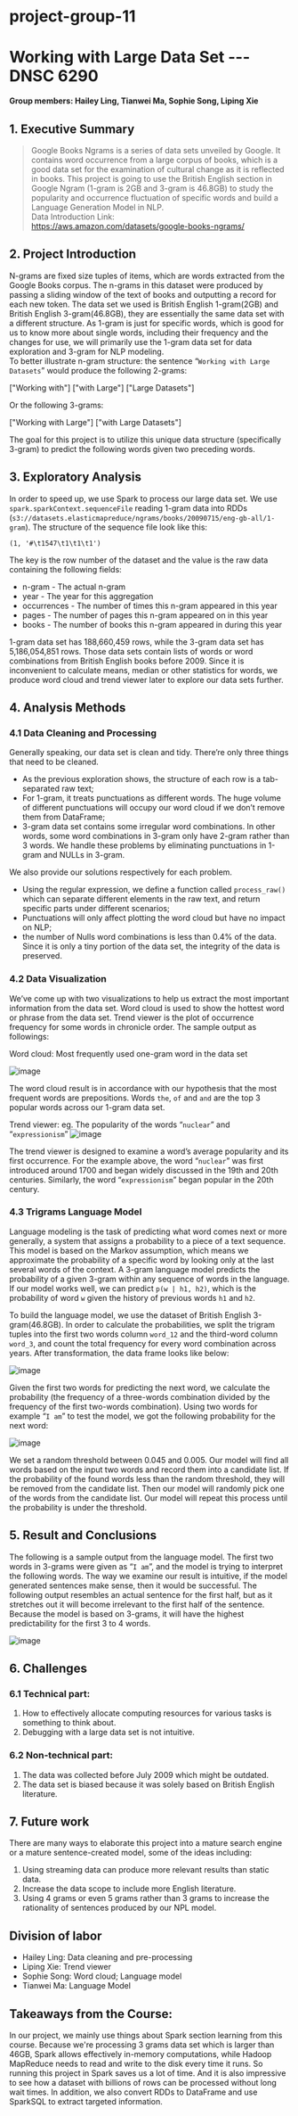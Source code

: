 # project-group-11
# Working with Large Data Set --- DNSC 6290
**Group members: Hailey Ling, Tianwei Ma, Sophie Song, Liping Xie**

## 1. Executive Summary
> Google Books Ngrams is a series of data sets unveiled by Google. It contains word occurrence from a large corpus of books, which is a good data set for the examination of cultural change as it is reflected in books. This project is going to use the British English section in Google Ngram (1-gram is 2GB and 3-gram is 46.8GB) to study the popularity and occurrence fluctuation of specific words and build a Language Generation Model in NLP.  
Data Introduction Link:  
> https://aws.amazon.com/datasets/google-books-ngrams/  

## 2. Project Introduction
N-grams are fixed size tuples of items, which are words extracted from the Google Books corpus. The n-grams in this dataset were produced by passing a sliding window of the text of books and outputting a record for each new token. The data set we used is British English 1-gram(2GB) and British English 3-gram(46.8GB), they are essentially the same data set with a different structure. As 1-gram is just for specific words, which is good for us to know more about single words, including their frequency and the changes for use, we will primarily use the 1-gram data set for data exploration and 3-gram for NLP modeling.  
To better illustrate n-gram structure: the sentence “`Working with Large Datasets`” would produce the following 2-grams: 

["Working with"] 
["with Large"] 
["Large Datasets"] 

Or the following 3-grams: 

["Working with Large"] 
["with Large Datasets"] 

The goal for this project is to utilize this unique data structure (specifically 3-gram) to predict the following words given two preceding words. 


## 3. Exploratory Analysis
In order to speed up, we use Spark to process our large data set. We use `spark.sparkContext.sequenceFile` reading 1-gram data into RDDs (`s3://datasets.elasticmapreduce/ngrams/books/20090715/eng-gb-all/1-gram`). The structure of the sequence file look like this: 

`(1, '#\t1547\t1\t1\t1')`

The key is the row number of the dataset and the value is the raw data containing the following fields:

* n-gram - The actual n-gram
* year - The year for this aggregation
* occurrences - The number of times this n-gram appeared in this year
* pages - The number of pages this n-gram appeared on in this year
* books - The number of books this n-gram appeared in during this year

1-gram data set has 188,660,459 rows, while the 3-gram data set has 5,186,054,851 rows. Those data sets contain lists of words or word combinations from British English books before 2009. Since it is inconvenient to calculate means, median or other statistics for words, we produce word cloud and trend viewer later to explore our data sets further.

## 4. Analysis Methods 
### 4.1 Data Cleaning and Processing
Generally speaking, our data set is clean and tidy. There’re only three things that need to be cleaned. 
* As the previous exploration shows, the structure of each row is a tab-separated raw text;
* For 1-gram, it treats punctuations as different words. The huge volume of different punctuations will occupy our word cloud if we don’t remove them from DataFrame;
* 3-gram data set contains some irregular word combinations. In other words, some word combinations in 3-gram only have 2-gram rather than 3 words. We handle these problems by eliminating punctuations in 1-gram and NULLs in 3-gram. 

We also provide our solutions respectively for each problem.
* Using the regular expression, we define a function called `process_raw()` which can separate different elements in the raw text, and return specific parts under different scenarios;
* Punctuations will only affect plotting the word cloud but have no impact on NLP;
* the number of Nulls word combinations is less than 0.4% of the data. Since it is only a tiny portion of the data set, the integrity of the data is preserved. 

### 4.2 Data Visualization
We’ve come up with two visualizations to help us extract the most important information from the data set. Word cloud is used to show the hottest word or phrase from the data set. Trend viewer is the plot of occurrence frequency for some words in chronicle order. The sample output as followings:

Word cloud: Most frequently used one-gram word in the data set

![image](https://github.com/gwu-bigdata/project-group-11/blob/master/IMG/Screen%20Shot%202020-06-28%20at%206.03.14%20PM.png)
 
The word cloud result is in accordance with our hypothesis that the most frequent words are prepositions. Words `the`, `of` and `and` are the top 3 popular words across our 1-gram data set.


Trend viewer: eg. The popularity of the words “`nuclear`” and “`expressionism`”
![image](https://github.com/gwu-bigdata/project-group-11/blob/master/IMG/pic%202.png)
 
The trend viewer is designed to examine a word’s average popularity and its first occurrence. For the example above, the word “`nuclear`” was first introduced around 1700 and began widely discussed in the 19th and 20th centuries. Similarly, the word “`expressionism`” began popular in the 20th century. 

### 4.3 Trigrams Language Model

Language modeling is the task of predicting what word comes next or more generally, a system that assigns a probability to a piece of a text sequence. This model is based on the Markov assumption, which means we approximate the probability of a specific word by looking only at the last several words of the context. A 3-gram language model predicts the probability of a given 3-gram within any sequence of words in the language. If our model works well, we can predict `p(w | h1, h2)`, which is the probability of word `w` given the history of previous words `h1` and `h2`.

To build the language model, we use the dataset of British English 3-gram(46.8GB). In order to calculate the probabilities, we split the trigram tuples into the first two words column `word_12` and the third-word column `word_3`, and count the total frequency for every word combination across years. After transformation, the data frame looks like below:

![image](https://github.com/gwu-bigdata/project-group-11/blob/master/IMG/pic%203.png)

Given the first two words for predicting the next word, we calculate the probability (the frequency of a three-words combination divided by the frequency of the first two-words combination). Using two words for example “`I am`” to test the model, we got the following probability for the next word:

![image](https://github.com/gwu-bigdata/project-group-11/blob/master/IMG/pic%204.png)

We set a random threshold between 0.045 and 0.005. Our model will find all words based on the input two words and record them into a candidate list. If the probability of the found words less than the random threshold, they will be removed from the candidate list. Then our model will randomly pick one of the words from the candidate list. Our model will repeat this process until the probability is under the threshold.

## 5. Result and Conclusions

The following is a sample output from the language model. The first two words in 3-grams were given as “`I am`”, and the model is trying to interpret the following words. The way we examine our result is intuitive, if the model generated sentences make sense, then it would be successful. The following output resembles an actual sentence for the first half, but as it stretches out it will become irrelevant to the first half of the sentence. Because the model is based on 3-grams, it will have the highest predictability for the first 3 to 4 words.

![image](https://github.com/gwu-bigdata/project-group-11/blob/master/IMG/pic%205.png)
 
## 6. Challenges

### 6.1 Technical part:
1. How to effectively allocate computing resources for various tasks is something to think about. 
2. Debugging with a large data set is not intuitive. 	

### 6.2 Non-technical part:
1. The data was collected before July 2009 which might be outdated.
2. The data set is biased because it was solely based on British English literature.

## 7. Future work
There are many ways to elaborate this project into a mature search engine or a mature sentence-created model, some of the ideas including:
1. Using streaming data can produce more relevant results than static data.
2. Increase the data scope to include more English literature. 
3. Using 4 grams or even 5 grams rather than 3 grams to increase the rationality of sentences produced by our NPL model.


## Division of labor

- Hailey Ling: Data cleaning and pre-processing
- Liping Xie: Trend viewer
- Sophie Song: Word cloud; Language model
- Tianwei Ma: Language Model

## Takeaways from the Course:

In our project, we mainly use things about Spark section learning from this course. Because we're processing 3 grams data set which is larger than 46GB, Spark allows effectively in-memory computations, while Hadoop MapReduce needs to read and write to the disk every time it runs. So running this project in Spark saves us a lot of time. And it is also impressive to see how a dataset with billions of rows can be processed without long wait times. In addition, we also convert RDDs to DataFrame and use SparkSQL to extract targeted information. 

 
 
 
 
 
 
 
 
 
 
 
 
 
 
 
